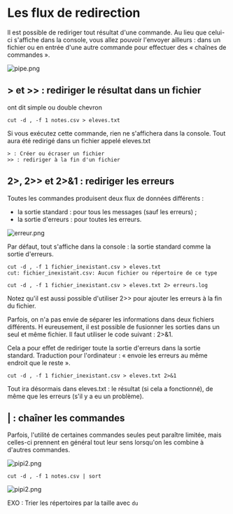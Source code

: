 # Les flux de redirection

Il est possible de rediriger tout résultat d'une commande. 
Au lieu que celui-ci s'affiche dans la console, vous allez pouvoir l'envoyer ailleurs : dans un fichier ou en entrée d'une autre commande pour effectuer des « chaînes de commandes ».

![pipe.png](https://user.oc-static.com/files/137001_138000/137848.png)


## > et >> : rediriger le résultat dans un fichier
ont dit simple ou double chevron

    cut -d , -f 1 notes.csv > eleves.txt
    
Si vous exécutez cette commande, rien ne s'affichera dans la console. 
Tout aura été redirigé dans un fichier appelé eleves.txt

    > : Créer ou écraser un fichier
    >> : rediriger à la fin d'un fichier
    
    
## 2>, 2>> et 2>&1 : rediriger les erreurs

Toutes les commandes produisent deux flux de données différents :

- la sortie standard : pour tous les messages (sauf les erreurs) ;
- la sortie d'erreurs : pour toutes les erreurs.

![erreur.png](https://user.oc-static.com/files/137001_138000/137857.png)

Par défaut, tout s'affiche dans la console : la sortie standard comme la sortie d'erreurs. 

    cut -d , -f 1 fichier_inexistant.csv > eleves.txt
    cut: fichier_inexistant.csv: Aucun fichier ou répertoire de ce type

    cut -d , -f 1 fichier_inexistant.csv > eleves.txt 2> erreurs.log
    
Notez qu'il est aussi possible d'utiliser 2>> pour ajouter les erreurs à la fin du fichier.

Parfois, on n'a pas envie de séparer les informations dans deux fichiers différents. H
eureusement, il est possible de fusionner les sorties dans un seul et même fichier.
Il faut utiliser le code suivant : 2>&1.

Cela a pour effet de rediriger toute la sortie d'erreurs dans la sortie standard. 
Traduction pour l'ordinateur : « envoie les erreurs au même endroit que le reste ».

    cut -d , -f 1 fichier_inexistant.csv > eleves.txt 2>&1

Tout ira désormais dans eleves.txt : le résultat (si cela a fonctionné), de même que les erreurs (s'il y a eu un problème).


## | : chaîner les commandes

Parfois, l'utilité de certaines commandes seules peut paraître limitée, mais celles-ci prennent en général tout leur sens lorsqu'on les combine à d'autres commandes.

![pipi2.png](https://user.oc-static.com/files/138001_139000/138426.png)

    cut -d , -f 1 notes.csv | sort

![pipi2.png](https://user.oc-static.com/files/138001_139000/138657.png)


EXO :
Trier les répertoires par la taille avec ```du```


